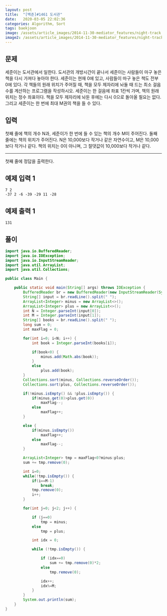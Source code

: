 ```yaml
---
layout: post
title:  "[백준]#1461 도서관"
date:   2020-03-05 22:02:36
categories: Algorithm, Sort
tags: baekjoon
image: /assets/article_images/2014-11-30-mediator_features/night-track.JPG
image2: /assets/article_images/2014-11-30-mediator_features/night-track-mobile.JPG
---
```


문제
--------------------

세준이는 도서관에서 일한다. 도서관의 개방시간이 끝나서 세준이는 사람들이 마구 놓은 책을 다시 가져다 놓아야 한다. 세준이는 현재 0에 있고, 사람들이 마구 놓은 책도 전부 0에 있다. 각 책들의 원래 위치가 주어질 때, 책을 모두 제자리에 놔둘 때 드는 최소 걸음 수를 계산하는 프로그램을 작성하시오. 세준이는 한 걸음에 좌표 1칸씩 가며, 책의 원래 위치는 정수 좌표이다. 책을 모두 제자리에 놔둔 후에는 다시 0으로 돌아올 필요는 없다. 그리고 세준이는 한 번에 최대 M권의 책을 들 수 있다.

입력
---------------------------

첫째 줄에 책의 개수 N과, 세준이가 한 번에 들 수 있는 책의 개수 M이 주어진다. 둘째 줄에는 책의 위치가 주어진다. N은 10,000보다 작거나 같은 자연수이고, M은 10,000보다 작거나 같다. 책의 위치는 0이 아니며, 그 절댓값이 10,000보다 작거나 같다.

----------------

첫째 줄에 정답을 출력한다.

예제 입력 1 
----------------------

```
7 2
-37 2 -6 -39 -29 11 -28
```

예제 출력 1 
------------------------

```
131
```

풀이
--------------------------

```java
import java.io.BufferedReader;
import java.io.IOException;
import java.io.InputStreamReader;
import java.util.ArrayList;
import java.util.Collections;

public class Main {

    public static void main(String[] args) throws IOException {
        BufferedReader br = new BufferedReader(new InputStreamReader(System.in));
        String[] input = br.readLine().split(" ");
        ArrayList<Integer> minus = new ArrayList<>();
        ArrayList<Integer> plus = new ArrayList<>();
        int N = Integer.parseInt(input[0]);
        int M = Integer.parseInt(input[1]);
        String[] books = br.readLine().split(" ");
        long sum = 0;
        int maxFlag = 0;

        for(int i=0; i<N; i++) {
            int book = Integer.parseInt(books[i]);

            if(book<0) {
                minus.add(Math.abs(book));
            }
            else
                plus.add(book);
        }
        Collections.sort(minus, Collections.reverseOrder());
        Collections.sort(plus, Collections.reverseOrder());

        if(!minus.isEmpty() && !plus.isEmpty()) {
            if(minus.get(0)>plus.get(0))
                maxFlag--;
            else
                maxFlag++;
        }

        else {
            if(minus.isEmpty())
                maxFlag++;
            else
                maxFlag--;
        }

        ArrayList<Integer> tmp = maxFlag<0?minus:plus;
        sum += tmp.remove(0);

        int i=0;
        while(!tmp.isEmpty()) {
            if(i==M-1)
                break;
            tmp.remove(0);
            i++;
        }

        for(int j=0; j<2; j++) {

            if (j==0)
                tmp = minus;
            else
                tmp = plus;

            int idx = 0;

            while (!tmp.isEmpty()) {

                if (idx==0)
                    sum += tmp.remove(0)*2;
                else
                    tmp.remove(0);

                idx++;
                idx%=M;
            }
        }
        System.out.println(sum);
    }
}
```
